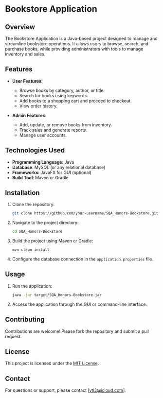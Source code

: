 # Bookstore Application

## Overview
The Bookstore Application is a Java-based project designed to manage and streamline bookstore operations. It allows users to browse, search, and purchase books, while providing administrators with tools to manage inventory and sales.

## Features
- **User Features**:
    - Browse books by category, author, or title.
    - Search for books using keywords.
    - Add books to a shopping cart and proceed to checkout.
    - View order history.

- **Admin Features**:
    - Add, update, or remove books from inventory.
    - Track sales and generate reports.
    - Manage user accounts.

## Technologies Used
- **Programming Language**: Java
- **Database**: MySQL (or any relational database)
- **Frameworks**: JavaFX for GUI (optional)
- **Build Tool**: Maven or Gradle

## Installation
1. Clone the repository:
     ```bash
     git clone https://github.com/your-username/SQA_Honors-Bookstore.git
     ```
2. Navigate to the project directory:
     ```bash
     cd SQA_Honors-Bookstore
     ```
3. Build the project using Maven or Gradle:
     ```bash
     mvn clean install
     ```
4. Configure the database connection in the `application.properties` file.

## Usage
1. Run the application:
     ```bash
     java -jar target/SQA_Honors-Bookstore.jar
     ```
2. Access the application through the GUI or command-line interface.

## Contributing
Contributions are welcome! Please fork the repository and submit a pull request.

## License
This project is licensed under the [MIT License](LICENSE).

## Contact
For questions or support, please contact [vti3@icloud.com].
